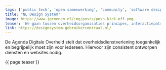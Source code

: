```yaml
---
tags: ['public tech', 'open samenwerking', 'community', 'software design']
title: "NL Design System"
image: https://www.jgroenen.nl/img/posts/push-kick-off.png
teaser: 'We gaan tussen overheidsorganisaties principes, interactiepatronen en code delen via een gezamenlijk design system. Dit NL Design System draagt niet alleen bij aan gebruiksvriendelijkere diensten van een betere kwaliteit en toegankelijkheid. Het helpt ook dubbel werk te voorkomen.'
link: https://designsystem.gebruikercentraal.nl/
---
```

De Agenda Digitale Overheid stelt dat overheidsdienstverlening toegankelijk en begrijpelijk moet zijn voor iedereen. Hiervoor zijn consistent ontworpen diensten en websites nodig.

{{ page.teaser }}
